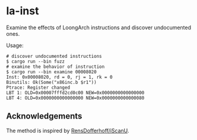 # la-inst

Examine the effects of LoongArch instructions and discover undocumented ones.

Usage:

```shell
# discover undocumented instructions
$ cargo run --bin fuzz
# examine the behavior of instruction
$ cargo run --bin examine 00008020
Inst: 0x00008020, rd = 0, rj = 1, rk = 0
Binutils: Ok(Some("x86inc.b $r1"))
Ptrace: Register changed
LBT 1: OLD=0x00007fffd2cd0c00 NEW=0x0000000000000000
LBT 4: OLD=0x0000000000000000 NEW=0x0000000000000080
```

## Acknowledgements

The method is inspired by [RensDofferhoff/iScanU](https://github.com/RensDofferhoff/iScanU).
